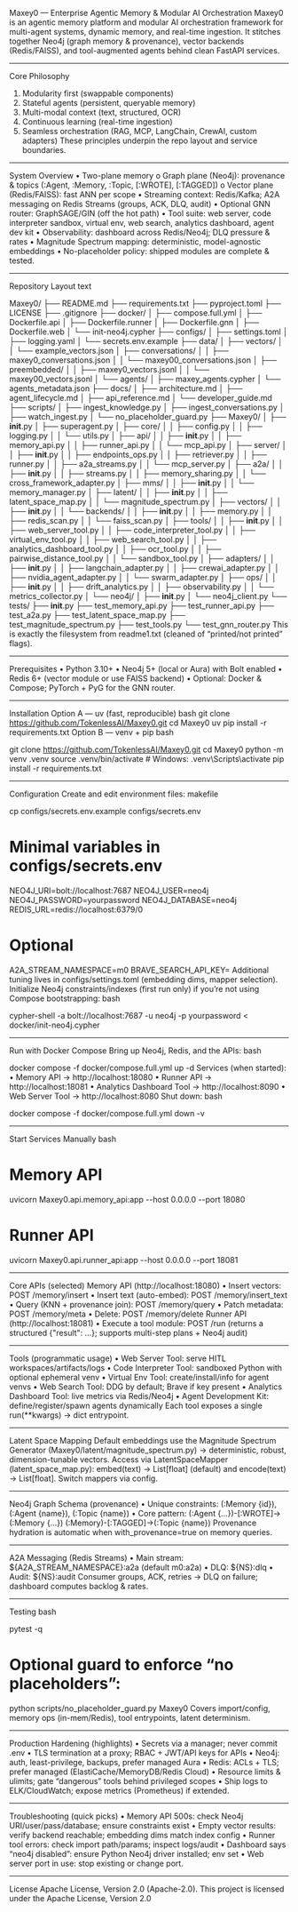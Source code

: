 Maxey0 — Enterprise Agentic Memory & Modular AI Orchestration
Maxey0 is an agentic memory platform and modular AI orchestration framework for multi-agent systems, dynamic memory, and real-time ingestion. It stitches together Neo4j (graph memory & provenance), vector backends (Redis/FAISS), and tool-augmented agents behind clean FastAPI services. 
________________________________________
Core Philosophy
1.	Modularity first (swappable components)
2.	Stateful agents (persistent, queryable memory)
3.	Multi-modal context (text, structured, OCR)
4.	Continuous learning (real-time ingestion)
5.	Seamless orchestration (RAG, MCP, LangChain, CrewAI, custom adapters)
These principles underpin the repo layout and service boundaries. 
________________________________________
System Overview
•	Two-plane memory
o	Graph plane (Neo4j): provenance & topics (:Agent, :Memory, :Topic, [:WROTE], [:TAGGED])
o	Vector plane (Redis/FAISS): fast ANN per scope
•	Streaming context: Redis/Kafka; A2A messaging on Redis Streams (groups, ACK, DLQ, audit)
•	Optional GNN router: GraphSAGE/GIN (off the hot path)
•	Tool suite: web server, code interpreter sandbox, virtual env, web search, analytics dashboard, agent dev kit
•	Observability: dashboard across Redis/Neo4j; DLQ pressure & rates
•	Magnitude Spectrum mapping: deterministic, model-agnostic embeddings
•	No-placeholder policy: shipped modules are complete & tested. 
________________________________________
Repository Layout
text

Maxey0/
├── README.md
├── requirements.txt
├── pyproject.toml
├── LICENSE
├── .gitignore
├── docker/
│   ├── compose.full.yml
│   ├── Dockerfile.api
│   ├── Dockerfile.runner
│   ├── Dockerfile.gnn
│   ├── Dockerfile.web
│   └── init-neo4j.cypher
├── configs/
│   ├── settings.toml
│   ├── logging.yaml
│   └── secrets.env.example
├── data/
│   ├── vectors/
│   │   └── example_vectors.json
│   ├── conversations/
│   │   ├── maxey0_conversations.json
│   │   └── maxey00_conversations.json
│   ├── preembedded/
│   │   ├── maxey0_vectors.jsonl
│   │   └── maxey00_vectors.jsonl
│   └── agents/
│       ├── maxey_agents.cypher
│       └── agents_metadata.json
├── docs/
│   ├── architecture.md
│   ├── agent_lifecycle.md
│   ├── api_reference.md
│   └── developer_guide.md
├── scripts/
│   ├── ingest_knowledge.py
│   ├── ingest_conversations.py
│   ├── watch_ingest.py
│   └── no_placeholder_guard.py
├── Maxey0/
│   ├── __init__.py
│   ├── superagent.py
│   ├── core/
│   │   ├── config.py
│   │   ├── logging.py
│   │   └── utils.py
│   ├── api/
│   │   ├── __init__.py
│   │   ├── memory_api.py
│   │   ├── runner_api.py
│   │   └── mcp_api.py
│   ├── server/
│   │   ├── __init__.py
│   │   ├── endpoints_ops.py
│   │   ├── retriever.py
│   │   ├── runner.py
│   │   ├── a2a_streams.py
│   │   └── mcp_server.py
│   ├── a2a/
│   │   ├── __init__.py
│   │   ├── streams.py
│   │   ├── memory_sharing.py
│   │   └── cross_framework_adapter.py
│   ├── mms/
│   │   ├── __init__.py
│   │   └── memory_manager.py
│   ├── latent/
│   │   ├── __init__.py
│   │   ├── latent_space_map.py
│   │   └── magnitude_spectrum.py
│   ├── vectors/
│   │   ├── __init__.py
│   │   └── backends/
│   │       ├── __init__.py
│   │       ├── memory.py
│   │       ├── redis_scan.py
│   │       └── faiss_scan.py
│   ├── tools/
│   │   ├── __init__.py
│   │   ├── web_server_tool.py
│   │   ├── code_interpreter_tool.py
│   │   ├── virtual_env_tool.py
│   │   ├── web_search_tool.py
│   │   ├── analytics_dashboard_tool.py
│   │   ├── ocr_tool.py
│   │   ├── pairwise_distance_tool.py
│   │   └── sandbox_tool.py
│   ├── adapters/
│   │   ├── __init__.py
│   │   ├── langchain_adapter.py
│   │   ├── crewai_adapter.py
│   │   ├── nvidia_agent_adapter.py
│   │   └── swarm_adapter.py
│   ├── ops/
│   │   ├── __init__.py
│   │   ├── drift_analytics.py
│   │   ├── observability.py
│   │   └── metrics_collector.py
│   └── neo4j/
│       ├── __init__.py
│       └── neo4j_client.py
└── tests/
    ├── __init__.py
    ├── test_memory_api.py
    ├── test_runner_api.py
    ├── test_a2a.py
    ├── test_latent_space_map.py
    ├── test_magnitude_spectrum.py
    ├── test_tools.py
    └── test_gnn_router.py
This is exactly the filesystem from readme1.txt (cleaned of “printed/not printed” flags). 
________________________________________
Prerequisites
•	Python 3.10+
•	Neo4j 5+ (local or Aura) with Bolt enabled
•	Redis 6+ (vector module or use FAISS backend)
•	Optional: Docker & Compose; PyTorch + PyG for the GNN router. 
________________________________________
Installation
Option A — uv (fast, reproducible)
bash
git clone https://github.com/TokenlessAI/Maxey0.git
cd Maxey0
uv pip install -r requirements.txt
Option B — venv + pip
bash

git clone https://github.com/TokenlessAI/Maxey0.git
cd Maxey0
python -m venv .venv
source .venv/bin/activate    # Windows: .venv\Scripts\activate
pip install -r requirements.txt
________________________________________
Configuration
Create and edit environment files:
makefile

cp configs/secrets.env.example configs/secrets.env
# Minimal variables in configs/secrets.env
NEO4J_URI=bolt://localhost:7687
NEO4J_USER=neo4j
NEO4J_PASSWORD=yourpassword
NEO4J_DATABASE=neo4j
REDIS_URL=redis://localhost:6379/0

# Optional
A2A_STREAM_NAMESPACE=m0
BRAVE_SEARCH_API_KEY=
Additional tuning lives in configs/settings.toml (embedding dims, mapper selection). 
Initialize Neo4j constraints/indexes (first run only) if you’re not using Compose bootstrapping:
bash

cypher-shell -a bolt://localhost:7687 -u neo4j -p yourpassword < docker/init-neo4j.cypher
________________________________________
Run with Docker Compose
Bring up Neo4j, Redis, and the APIs:
bash

docker compose -f docker/compose.full.yml up -d
Services (when started):
•	Memory API → http://localhost:18080
•	Runner API → http://localhost:18081
•	Analytics Dashboard Tool → http://localhost:8090
•	Web Server Tool → http://localhost:8080
Shut down:
bash

docker compose -f docker/compose.full.yml down -v
________________________________________
Start Services Manually
bash

# Memory API
uvicorn Maxey0.api.memory_api:app --host 0.0.0.0 --port 18080

# Runner API
uvicorn Maxey0.api.runner_api:app --host 0.0.0.0 --port 18081
________________________________________
Core APIs (selected)
Memory API (http://localhost:18080)
•	Insert vectors: POST /memory/insert
•	Insert text (auto-embed): POST /memory/insert_text
•	Query (KNN + provenance join): POST /memory/query
•	Patch metadata: POST /memory/meta
•	Delete: POST /memory/delete 
Runner API (http://localhost:18081)
•	Execute a tool module: POST /run (returns a structured {"result": ...}; supports multi-step plans + Neo4j audit) 
________________________________________
Tools (programmatic usage)
•	Web Server Tool: serve HITL workspaces/artifacts/logs
•	Code Interpreter Tool: sandboxed Python with optional ephemeral venv
•	Virtual Env Tool: create/install/info for agent venvs
•	Web Search Tool: DDG by default; Brave if key present
•	Analytics Dashboard Tool: live metrics via Redis/Neo4j
•	Agent Development Kit: define/register/spawn agents dynamically
Each tool exposes a single run(**kwargs) -> dict entrypoint. 
________________________________________
Latent Space Mapping
Default embeddings use the Magnitude Spectrum Generator (Maxey0/latent/magnitude_spectrum.py) → deterministic, robust, dimension-tunable vectors. Access via LatentSpaceMapper (latent_space_map.py):
embed(text) -> List[float] (default) and encode(text) -> List[float]. Switch mappers via config. 
________________________________________
Neo4j Graph Schema (provenance)
•	Unique constraints: (:Memory {id}), (:Agent {name}), (:Topic {name})
•	Core pattern:
(:Agent {…})-[:WROTE]->(:Memory {…})
(:Memory)-[:TAGGED]->(:Topic {name})
Provenance hydration is automatic when with_provenance=true on memory queries. 
________________________________________
A2A Messaging (Redis Streams)
•	Main stream: ${A2A_STREAM_NAMESPACE}:a2a (default m0:a2a)
•	DLQ: ${NS}:dlq
•	Audit: ${NS}:audit
Consumer groups, ACK, retries → DLQ on failure; dashboard computes backlog & rates. 
________________________________________
Testing
bash

pytest -q
# Optional guard to enforce “no placeholders”:
python scripts/no_placeholder_guard.py Maxey0
Covers import/config, memory ops (in-mem/Redis), tool entrypoints, latent determinism. 
________________________________________
Production Hardening (highlights)
•	Secrets via a manager; never commit .env
•	TLS termination at a proxy; RBAC + JWT/API keys for APIs
•	Neo4j: auth, least-privilege, backups, prefer managed Aura
•	Redis: ACLs + TLS; prefer managed (ElastiCache/MemoryDB/Redis Cloud)
•	Resource limits & ulimits; gate “dangerous” tools behind privileged scopes
•	Ship logs to ELK/CloudWatch; expose metrics (Prometheus) if extended. 
________________________________________
Troubleshooting (quick picks)
•	Memory API 500s: check Neo4j URI/user/pass/database; ensure constraints exist
•	Empty vector results: verify backend reachable; embedding dims match index config
•	Runner tool errors: check import path/params; inspect logs/audit
•	Dashboard says “neo4j disabled”: ensure Python Neo4j driver installed; env set
•	Web server port in use: stop existing or change port. 
________________________________________
License
Apache License, Version 2.0 (Apache-2.0).
This project is licensed under the Apache License, Version 2.0 

